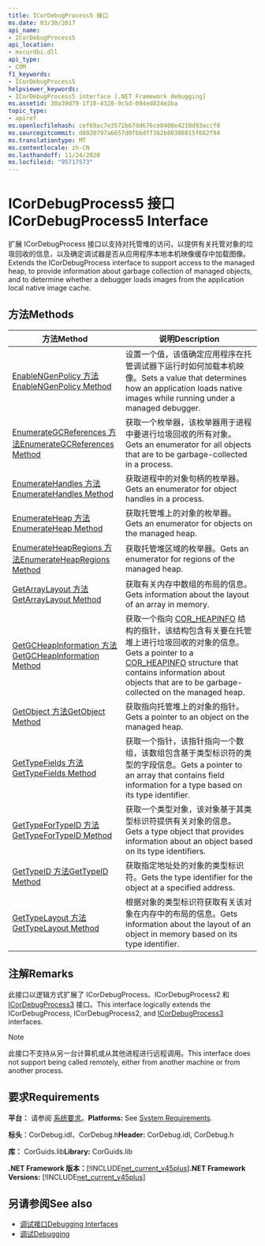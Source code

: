 ```yaml
---
title: ICorDebugProcess5 接口
ms.date: 03/30/2017
api_name:
- ICorDebugProcess5
api_location:
- mscordbi.dll
api_type:
- COM
f1_keywords:
- ICorDebugProcess5
helpviewer_keywords:
- ICorDebugProcess5 interface [.NET Framework debugging]
ms.assetid: 30a39d79-1f10-4328-9c5d-094ed824e2ba
topic_type:
- apiref
ms.openlocfilehash: cef69ac7e3572b67dd676ce8408e4210d93accf0
ms.sourcegitcommit: d8020797a6657d0fbbdff362b80300815f682f94
ms.translationtype: MT
ms.contentlocale: zh-CN
ms.lasthandoff: 11/24/2020
ms.locfileid: "95717573"
---
```

# <a name="icordebugprocess5-interface"></a><span data-ttu-id="029eb-102">ICorDebugProcess5 接口</span><span class="sxs-lookup"><span data-stu-id="029eb-102">ICorDebugProcess5 Interface</span></span>

<span data-ttu-id="029eb-103">扩展 ICorDebugProcess 接口以支持对托管堆的访问，以提供有关托管对象的垃圾回收的信息，以及确定调试器是否从应用程序本地本机映像缓存中加载图像。</span><span class="sxs-lookup"><span data-stu-id="029eb-103">Extends the ICorDebugProcess interface to support access to the managed heap, to provide information about garbage collection of managed objects, and to determine whether a debugger loads images from the application local native image cache.</span></span>  
  
## <a name="methods"></a><span data-ttu-id="029eb-104">方法</span><span class="sxs-lookup"><span data-stu-id="029eb-104">Methods</span></span>  
  
|<span data-ttu-id="029eb-105">方法</span><span class="sxs-lookup"><span data-stu-id="029eb-105">Method</span></span>|<span data-ttu-id="029eb-106">说明</span><span class="sxs-lookup"><span data-stu-id="029eb-106">Description</span></span>|  
|------------|-----------------|  
|[<span data-ttu-id="029eb-107">EnableNGenPolicy 方法</span><span class="sxs-lookup"><span data-stu-id="029eb-107">EnableNGenPolicy Method</span></span>](icordebugprocess5-enablengenpolicy-method.md)|<span data-ttu-id="029eb-108">设置一个值，该值确定应用程序在托管调试器下运行时如何加载本机映像。</span><span class="sxs-lookup"><span data-stu-id="029eb-108">Sets a value that determines how an application loads native images while running under a managed debugger.</span></span>|  
|[<span data-ttu-id="029eb-109">EnumerateGCReferences 方法</span><span class="sxs-lookup"><span data-stu-id="029eb-109">EnumerateGCReferences Method</span></span>](icordebugprocess5-enumerategcreferences-method.md)|<span data-ttu-id="029eb-110">获取一个枚举器，该枚举器用于进程中要进行垃圾回收的所有对象。</span><span class="sxs-lookup"><span data-stu-id="029eb-110">Gets an enumerator for all objects that are to be garbage-collected in a process.</span></span>|  
|[<span data-ttu-id="029eb-111">EnumerateHandles 方法</span><span class="sxs-lookup"><span data-stu-id="029eb-111">EnumerateHandles Method</span></span>](icordebugprocess5-enumeratehandles-method.md)|<span data-ttu-id="029eb-112">获取进程中的对象句柄的枚举器。</span><span class="sxs-lookup"><span data-stu-id="029eb-112">Gets an enumerator for object handles in a process.</span></span>|  
|[<span data-ttu-id="029eb-113">EnumerateHeap 方法</span><span class="sxs-lookup"><span data-stu-id="029eb-113">EnumerateHeap Method</span></span>](icordebugprocess5-enumerateheap-method.md)|<span data-ttu-id="029eb-114">获取托管堆上的对象的枚举器。</span><span class="sxs-lookup"><span data-stu-id="029eb-114">Gets an enumerator for objects on the managed heap.</span></span>|  
|[<span data-ttu-id="029eb-115">EnumerateHeapRegions 方法</span><span class="sxs-lookup"><span data-stu-id="029eb-115">EnumerateHeapRegions Method</span></span>](icordebugprocess5-enumerateheapregions-method.md)|<span data-ttu-id="029eb-116">获取托管堆区域的枚举器。</span><span class="sxs-lookup"><span data-stu-id="029eb-116">Gets an enumerator for regions of the managed heap.</span></span>|  
|[<span data-ttu-id="029eb-117">GetArrayLayout 方法</span><span class="sxs-lookup"><span data-stu-id="029eb-117">GetArrayLayout Method</span></span>](icordebugprocess5-getarraylayout-method.md)|<span data-ttu-id="029eb-118">获取有关内存中数组的布局的信息。</span><span class="sxs-lookup"><span data-stu-id="029eb-118">Gets information about the layout of an array in memory.</span></span>|  
|[<span data-ttu-id="029eb-119">GetGCHeapInformation 方法</span><span class="sxs-lookup"><span data-stu-id="029eb-119">GetGCHeapInformation Method</span></span>](icordebugprocess5-getgcheapinformation-method.md)|<span data-ttu-id="029eb-120">获取一个指向 [COR_HEAPINFO](cor-heapinfo-structure.md) 结构的指针，该结构包含有关要在托管堆上进行垃圾回收的对象的信息。</span><span class="sxs-lookup"><span data-stu-id="029eb-120">Gets a pointer to a [COR_HEAPINFO](cor-heapinfo-structure.md) structure that contains information about objects that are to be garbage-collected on the managed heap.</span></span>|  
|[<span data-ttu-id="029eb-121">GetObject 方法</span><span class="sxs-lookup"><span data-stu-id="029eb-121">GetObject Method</span></span>](icordebugprocess5-getobject-method.md)|<span data-ttu-id="029eb-122">获取指向托管堆上的对象的指针。</span><span class="sxs-lookup"><span data-stu-id="029eb-122">Gets a pointer to an object on the managed heap.</span></span>|  
|[<span data-ttu-id="029eb-123">GetTypeFields 方法</span><span class="sxs-lookup"><span data-stu-id="029eb-123">GetTypeFields Method</span></span>](icordebugprocess5-gettypefields-method.md)|<span data-ttu-id="029eb-124">获取一个指针，该指针指向一个数组，该数组包含基于类型标识符的类型的字段信息。</span><span class="sxs-lookup"><span data-stu-id="029eb-124">Gets a pointer to an array that contains field information for a type based on its type identifier.</span></span>|  
|[<span data-ttu-id="029eb-125">GetTypeForTypeID 方法</span><span class="sxs-lookup"><span data-stu-id="029eb-125">GetTypeForTypeID Method</span></span>](icordebugprocess5-gettypefortypeid-method.md)|<span data-ttu-id="029eb-126">获取一个类型对象，该对象基于其类型标识符提供有关对象的信息。</span><span class="sxs-lookup"><span data-stu-id="029eb-126">Gets a type object that provides information about an object based on its type identifiers.</span></span>|  
|[<span data-ttu-id="029eb-127">GetTypeID 方法</span><span class="sxs-lookup"><span data-stu-id="029eb-127">GetTypeID Method</span></span>](icordebugprocess5-gettypeid-method.md)|<span data-ttu-id="029eb-128">获取指定地址处的对象的类型标识符。</span><span class="sxs-lookup"><span data-stu-id="029eb-128">Gets the type identifier for the object at a specified address.</span></span>|  
|[<span data-ttu-id="029eb-129">GetTypeLayout 方法</span><span class="sxs-lookup"><span data-stu-id="029eb-129">GetTypeLayout Method</span></span>](icordebugprocess5-gettypelayout-method.md)|<span data-ttu-id="029eb-130">根据对象的类型标识符获取有关该对象在内存中的布局的信息。</span><span class="sxs-lookup"><span data-stu-id="029eb-130">Gets information about the layout of an object in memory based on its type identifier.</span></span>|  
  
## <a name="remarks"></a><span data-ttu-id="029eb-131">注解</span><span class="sxs-lookup"><span data-stu-id="029eb-131">Remarks</span></span>  

 <span data-ttu-id="029eb-132">此接口以逻辑方式扩展了 ICorDebugProcess、ICorDebugProcess2 和 [ICorDebugProcess3](icordebugprocess3-interface.md) 接口。</span><span class="sxs-lookup"><span data-stu-id="029eb-132">This interface logically extends the ICorDebugProcess, ICorDebugProcess2, and [ICorDebugProcess3](icordebugprocess3-interface.md) interfaces.</span></span>  
  
> [!NOTE]
> <span data-ttu-id="029eb-133">此接口不支持从另一台计算机或从其他进程进行远程调用。</span><span class="sxs-lookup"><span data-stu-id="029eb-133">This interface does not support being called remotely, either from another machine or from another process.</span></span>  
  
## <a name="requirements"></a><span data-ttu-id="029eb-134">要求</span><span class="sxs-lookup"><span data-stu-id="029eb-134">Requirements</span></span>  

 <span data-ttu-id="029eb-135">**平台：** 请参阅 [系统要求](../../get-started/system-requirements.md)。</span><span class="sxs-lookup"><span data-stu-id="029eb-135">**Platforms:** See [System Requirements](../../get-started/system-requirements.md).</span></span>  
  
 <span data-ttu-id="029eb-136">**标头**：CorDebug.idl、CorDebug.h</span><span class="sxs-lookup"><span data-stu-id="029eb-136">**Header:** CorDebug.idl, CorDebug.h</span></span>  
  
 <span data-ttu-id="029eb-137">**库：** CorGuids.lib</span><span class="sxs-lookup"><span data-stu-id="029eb-137">**Library:** CorGuids.lib</span></span>  
  
 <span data-ttu-id="029eb-138">**.NET Framework 版本：**[!INCLUDE[net_current_v45plus](../../../../includes/net-current-v45plus-md.md)]</span><span class="sxs-lookup"><span data-stu-id="029eb-138">**.NET Framework Versions:** [!INCLUDE[net_current_v45plus](../../../../includes/net-current-v45plus-md.md)]</span></span>  
  
## <a name="see-also"></a><span data-ttu-id="029eb-139">另请参阅</span><span class="sxs-lookup"><span data-stu-id="029eb-139">See also</span></span>

- [<span data-ttu-id="029eb-140">调试接口</span><span class="sxs-lookup"><span data-stu-id="029eb-140">Debugging Interfaces</span></span>](debugging-interfaces.md)
- [<span data-ttu-id="029eb-141">调试</span><span class="sxs-lookup"><span data-stu-id="029eb-141">Debugging</span></span>](index.md)
